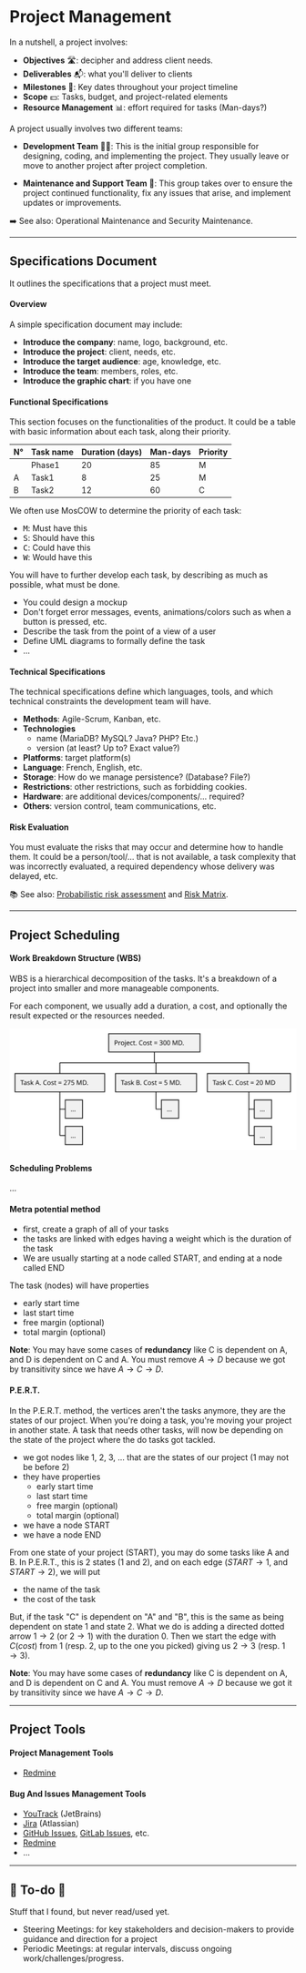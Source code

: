 # Project Management

<div class="row row-cols-lg-2"><div>

In a nutshell, a project involves:

* **Objectives** 🛣️: decipher and address client needs.
* **Deliverables** 📬: what you'll deliver to clients
* **Milestones** 📌: Key dates throughout your project timeline
* **Scope** 💵: Tasks, budget, and project-related elements
* **Resource Management** 📊: effort required for tasks (Man-days?)
</div><div>

A project usually involves two different teams:

* **Development Team** 🧑‍🔬: This is the initial group responsible for designing, coding, and implementing the project. They usually leave or move to another project after project completion.

* **Maintenance and Support Team** 🚵: This group takes over to ensure the project continued functionality, fix any issues that arise, and implement updates or improvements.

➡️ See also: Operational Maintenance and Security Maintenance.
</div></div>

<hr class="sep-both">

## Specifications Document

<div class="row row-cols-lg-2"><div>

It outlines the specifications that a project must meet. 

#### Overview

A simple specification document may include:

* **Introduce the company**: name, logo, background, etc.
* **Introduce the project**: client, needs, etc.
* **Introduce the target audience**: age, knowledge, etc.
* **Introduce the team**: members, roles, etc.
* **Introduce the graphic chart**: if you have one

#### Functional Specifications

This section focuses on the functionalities of the product. It could be a table with basic information about each task, along their priority.

| N°| Task name | Duration (days) | Man-days | Priority |
| ------ | ------ | ------ | ------ | ------ |
|   | Phase1 | 20 | 85 | M |
| A | Task1	 | 8 | 25 | M |
| B | Task2 | 12 | 60 | C |

We often use MosCOW to determine the priority of each task:

* <kbd>M</kbd>: Must have this
* <kbd>S</kbd>: Should have this
* <kbd>C</kbd>: Could have this
* <kbd>W</kbd>: Would have this
</div><div>

You will have to further develop each task, by describing as much as possible, what must be done.

* You could design a mockup
* Don't forget error messages, events, animations/colors such as when a button is pressed, etc.
* Describe the task from the point of a view of a user
* Define UML diagrams to formally define the task
* ...

#### Technical Specifications

The technical specifications define which languages, tools, and which technical constraints the development team will have.

* **Methods**: Agile-Scrum, Kanban, etc.
* **Technologies**
    * name (MariaDB? MySQL? Java? PHP? Etc.)
    * version (at least? Up to? Exact value?)
* **Platforms**: target platform(s)
* **Language**: French, English, etc.
* **Storage**: How do we manage persistence? (Database? File?)
* **Restrictions**: other restrictions, such as forbidding cookies.
* **Hardware**: are additional devices/components/... required?
* **Others**: version control, team communications, etc.

#### Risk Evaluation

You must evaluate the risks that may occur and determine how to handle them. It could be a person/tool/... that is not available, a task complexity that was incorrectly evaluated, a required dependency whose delivery was delayed, etc.

📚 See also: [Probabilistic risk assessment](https://en.wikipedia.org/wiki/Probabilistic_risk_assessment) and [Risk Matrix](https://en.wikipedia.org/wiki/Risk_matrix).
</div></div>

<hr class="sep-both">

## Project Scheduling

<div class="row row-cols-lg-2"><div>

#### Work Breakdown Structure (WBS)

WBS is a hierarchical decomposition of the tasks.  It's a breakdown of a project into smaller and more manageable components.

For each component, we usually add a duration, a cost, and optionally the result expected or the resources needed.

![WBS Example](_uml/wbs.svg)

#### Scheduling Problems

...

#### Metra potential method

* first, create a graph of all of your tasks
* the tasks are linked with edges having a weight which is the duration of the task
* We are usually starting at a node called START, and ending at a node called END

The task (nodes) will have properties

* early start time
* last start time
* free margin (optional)
* total margin (optional)

**Note**: You may have some cases of **redundancy** like C is dependent on A, and D is dependent on C and A. You must remove $A \to D$ because we got by transitivity since we have $A \to C \to D$.
</div><div>

#### P.E.R.T.

In the P.E.R.T. method, the vertices aren't the tasks anymore, they are the states of our project. When you're doing a task, you're moving your project in another state. A task that needs other tasks, will now be depending on the state of the project where the do tasks got tackled.

* we got nodes like 1, 2, 3, ... that are the states of our project (1 may not be before 2)
* they have properties
  * early start time
  * last start time
  * free margin (optional)
  * total margin (optional)
* we have a node START
* we have a node END

From one state of your project (START), you may do some tasks like A and B. In P.E.R.T., this is 2 states (1 and 2), and on each edge ($START \to 1$, and $START \to 2$), we will put

* the name of the task
* the cost of the task

But, if the task "C" is dependent on "A" and "B", this is the same as being dependent on state 1 and state 2. What we do is adding a directed dotted arrow $1 \to 2$ (or $2 \to 1$) with the duration $0$. Then we start the edge with $C(cost)$ from $1$ (resp. $2$, up to the one you picked) giving us $2 \to 3$ (resp. $1 \to 3$).

**Note**: You may have some cases of **redundancy** like C is dependent on A, and D is dependent on C and A. You must remove $A \to D$ because we got it by transitivity since we have $A \to C \to D$.
</div></div>

<hr class="sep-both">

## Project Tools

<div class="row row-cols-lg-2"><div>

#### Project Management Tools

* [Redmine](https://www.redmine.org/)
</div><div>

#### Bug And Issues Management Tools

* [YouTrack](https://www.jetbrains.com/youtrack/) (JetBrains)
* [Jira](https://www.atlassian.com/software/jira) (Atlassian)
* [GitHub Issues](https://github.com/features/issues), [GitLab Issues](https://docs.gitlab.com/ee/user/project/issues/), etc.
* [Redmine](https://www.redmine.org/)
* ...
</div></div>

<hr class="sep-both">

## 👻 To-do 👻

Stuff that I found, but never read/used yet.

<div class="row row-cols-lg-2"><div>

* Steering Meetings: for key stakeholders and decision-makers to provide guidance and direction for a project
* Periodic Meetings: at regular intervals, discuss ongoing work/challenges/progress.
</div><div>
</div></div>